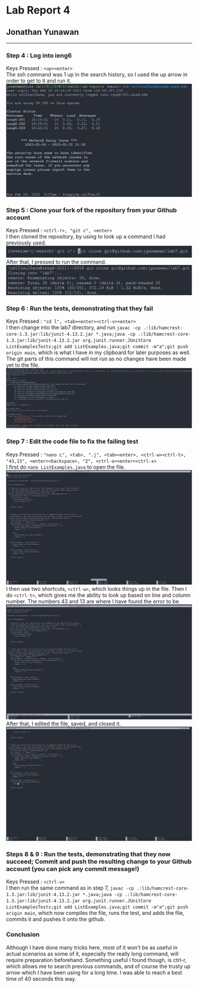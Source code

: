 # Lab Report 4
## Jonathan Yunawan
---
### Step 4 : Log into ieng6  
Keys Pressed : `<up><enter>`  
The ssh command was 1 up in the search history, so I used the up arrow in order to get to it and run it.  
![Logging into ieng6](./img/step_4.png)  
  

### Step 5 : Clone your fork of the repository from your Github account  
Keys Pressed : `<ctrl-r>, "git c", <enter>`  
I then cloned the repository, by using <ctrl-r> to look up a command I had previously used.  
![Searching "git clone"](./img/step_5_1.png)  
After that, I pressed <enter> to run the command.  
![Running "git clone"](./img/step_5_2.png)  
  

### Step 6 : Run the tests, demonstrating that they fail  
Keys Pressed : `"cd l", <tab><enter><ctrl-v><enter>`  
I then change into the lab7 directory, and run ```javac -cp .:lib/hamcrest-core-1.3.jar:lib/junit-4.13.2.jar *.java;java -cp .:lib/hamcrest-core-1.3.jar:lib/junit-4.13.2.jar org.junit.runner.JUnitCore ListExamplesTests;git add ListExamples.java;git commit -m"a";git push origin main```, which is what I have in my clipboard for later purposes as well. The git parts of this command will not run as no changes have been made yet to the file.  
![Checking that it fails](./img/step_6.png)  
  
  
### Step 7 : Edit the code file to fix the failing test  
Keys Pressed : `"nano L", <tab>, ".j", <tab><enter>, <ctrl-w><ctrl-t>, "43,13", <enter><backspace>, "2", <ctrl-o><enter><ctrl-x>`  
I first do ```nano ListExamples.java``` to open the file.  
![Opening nano](./img/step_7_1.png)  
I then use two shortcuts, `<ctrl-w>`, which looks things up in the file. Then I do `<ctrl-t>`, which gives me the ability to look up based on line and column number. The numbers 43 and 13 are where I have found the error to be.  
![Searching](./img/step_7_2.png)  
After that, I edited the file, saved, and closed it.
![Editing](./img/step_7_3.png)
  
  
### Steps 8 & 9 : Run the tests, demonstrating that they now succeed; Commit and push the resulting change to your Github account (you can pick any commit message!)  
Keys Pressed : `<ctrl-v>`  
I then run the same command as in step 7, ```javac -cp .:lib/hamcrest-core-1.3.jar:lib/junit-4.13.2.jar *.java;java -cp .:lib/hamcrest-core-1.3.jar:lib/junit-4.13.2.jar org.junit.runner.JUnitCore ListExamplesTests;git add ListExamples.java;git commit -m"a";git push origin main```, which now compiles the file, runs the test, and adds the file, commits it and pushes it onto the github.  
  
  
### Conclusion  
Although I have done many tricks here, most of it won't be as useful in actual scenarios as some of it, especially the really long command, will require preparation beforehand. Something useful I found though, is ctrl-r, which allows me to search previous commands, and of course the trusty up arrow which I have been using for a long time. I was able to reach a best time of 40 seconds this way.
